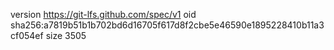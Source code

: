 version https://git-lfs.github.com/spec/v1
oid sha256:a7819b51b1b702bd6d16705f617d8f2cbe5e46590e1895228410b11a3cf054ef
size 3505
